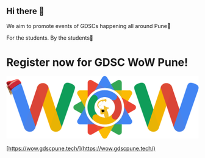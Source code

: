 ## Hi there 👋

We aim to promote events of GDSCs happening all around Pune💯

For the students. By the students🤝

# Register now for GDSC WoW Pune!

![](wow_gear_pune.37157764.svg)

[https://wow.gdscpune.tech/](https://wow.gdscpune.tech/)
